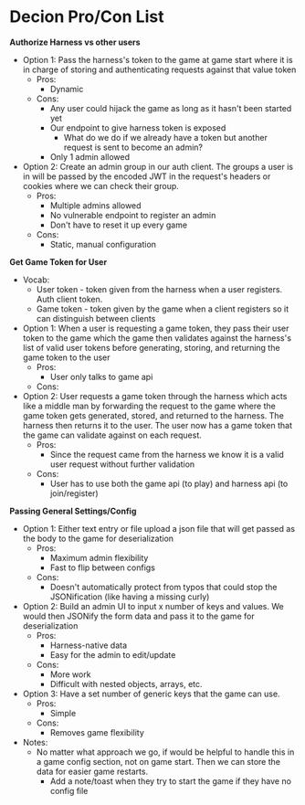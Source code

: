 # Decion Pro/Con List

**Authorize Harness vs other users**
- Option 1: Pass the harness's token to the game at game start where it is in charge of storing and authenticating requests against that value token
  - Pros:
    - Dynamic
  - Cons:
    - Any user could hijack the game as long as it hasn't been started yet
    - Our endpoint to give harness token is exposed
      - What do we do if we already have a token but another request is sent to become an admin?
    - Only 1 admin allowed
- Option 2: Create an admin group in our auth client. The groups a user is in will be passed by the encoded JWT in the request's headers or cookies where we can check their group.
  - Pros:
    - Multiple admins allowed
    - No vulnerable endpoint to register an admin
    - Don't have to reset it up every game
  - Cons: 
    - Static, manual configuration

**Get Game Token for User**
- Vocab:
  - User token - token given from the harness when a user registers. Auth client token.
  - Game token - token given by the game when a client registers so it can distinguish between clients
- Option 1: When a user is requesting a game token, they pass their user token to the game which the game then validates against the harness's list of valid user tokens before generating, storing, and returning the game token to the user
  - Pros: 
    - User only talks to game api
  - Cons:
- Option 2: User requests a game token through the harness which acts like a middle man by forwarding the request to the game where the game token gets generated, stored, and returned to the harness. The harness then returns it to the user. The user now has a game token that the game can validate against on each request.
  - Pros:
    - Since the request came from the harness we know it is a valid user request without further validation
  - Cons:
    - User has to use both the game api (to play) and harness api (to join/register)

**Passing General Settings/Config**
- Option 1: Either text entry or file upload a json file that will get passed as the body to the game for deserialization
  - Pros:
    - Maximum admin flexibility
    - Fast to flip between configs
  - Cons:
    - Doesn't automatically protect from typos that could stop the JSONification (like having a missing curly)
- Option 2: Build an admin UI to input x number of keys and values. We would then JSONify the form data and pass it to the game for deserialization
  - Pros:
    - Harness-native data
    - Easy for the admin to edit/update
  - Cons:
    - More work
    - Difficult with nested objects, arrays, etc.
- Option 3: Have a set number of generic keys that the game can use.
  - Pros:
    - Simple
  - Cons:
    - Removes game flexibility
- Notes:
  - No matter what approach we go, if would be helpful to handle this in a game config section, not on game start. Then we can store the data for easier game restarts.
    - Add a note/toast when they try to start the game if they have no config file